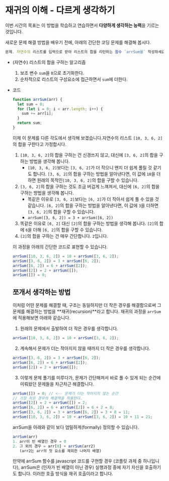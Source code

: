 # 재귀의 이해 - 다르게 생각하기

이번 시간의 목표는 이 방법을 학습하고 연습하면서 **다양하게 생각하는 능력**을 기르는 것입니다.

새로운 문제 해결 방법을 배우기 전에, 아래의 간단한 코딩 문제를 해결해 봅시다.

```jsx
문제. 자연수의 리스트를 입력으로 받아 리스트의 합을 리턴하는 함수 `arrSum을` 작성하세요.
```

- (자연수) 리스트의 합을 구하는 알고리즘
    1. 보조 변수 `sum`을 `0`으로 초기화한다.
    2. 순차적으로 리스트의 구성요소에 접근하면서 `sum`에 더한다.
- 코드

    ```jsx
    function arrSum(arr) {
      let sum = 0;
      for (let i = 0; i < arr.length; i++) {
        sum += arr[i];
      }
      return sum;
    }
    ```

    이제 이 문제를 다른 각도에서 생각해 보겠습니다.자연수의 리스트 `[10, 3, 6, 2]`의 합을 구한다고 가정합시다.

    1. `[10, 3, 6, 2]`의 합을 구하는 건 신경쓰지 않고, 대신에 `[3, 6, 2]`의 합을 구하는 방법을 생각해 봅니다.
        - `[10, 3, 6, 2]`보다는 `[3, 6, 2]`가 더 작으니 왠지 더 쉽게 풀릴 것 같기도 합니다. `[3, 6, 2]`의 합을 구하는 방법을 알아낸다면, 이 값에 `10`을 더하면 원래의 목적인`[10, 3, 6, 2]`의 합을 구할 수 있습니다.
    2. `[3, 6, 2]`의 합을 구하는 것도 조금 버겁게 느껴져서, 대신에 `[6, 2]`의 합을 구하는 방법을 생각해 봅니다.
        - 똑같은 이유로 `[3, 6, 2]`보다는 `[6, 2]`가 더 작아서 쉽게 풀 수 있을 것 같습니다. `[6, 2]`의 합을 구하는 방법을 알아낸다면, 이 값에 `3`을 더하면 `[3, 6, 2]`의 합을 구할 수 있습니다.
        - `arrSum([3, 6, 2]) = 3 + arrSum([6, 2])`
    3. 똑같은 이유로 `[6, 2]` 대신 `[2]`의 합을 구하는 방법을 생각해 봅니다. `[2]`의 합에 `6`을 더해 `[6, 2]`의 합을 구할 수 있습니다.
    4. `[2]`의 합을 구하는 건 매우 간단합니다. `2`입니다.

    이 과정을 아래의 간단한 코드로 표현할 수 있습니다.

    ```jsx
    arrSum([10, 3, 6, 2]) = 10 + arrSum([3, 6, 2]);
    arrSum([3, 6, 2]) = 3 + arrSum([6, 2]);
    arrSum([6, 2]) = 6 + arrSum([2]);
    arrSum([2]) = 2 + arrSum([]);
    arrSum([]) = 0;
    ```

    ## **쪼개서 생각하는 방법**

    이처럼 어떤 문제를 해결할 때, 구조는 동일하지만 더 작은 경우를 해결함으로써 그 문제를 해결하는 방법을 **재귀(recursion)**라고 합니다. 재귀의 과정을 `arrSum`에 적용해보면 아래와 같습니다.

    1. 원래의 문제에서 출발하여 더 작은 경우를 생각합니다.

    ```jsx
    arrSum([10, 3, 6, 2]) = 10 + arrSum([3, 6, 2]);
    ```

    2.  계속해서 문제가 더는 작아지지 않을 때까지 더 작은 경우를 생각합니다.

    ```jsx
    arrSum([3, 6, 2]) = 3 + arrSum([6, 2]);
    arrSum([6, 2]) = 6 + arrSum([2]);
    arrSum([2]) = 2 + arrSum([]);
    ```

    3. 이렇게 문제 풀기를 미루다가, 문제가 간단해져서 바로 풀 수 있게 되는 순간에 미뤄왔던 문제들을 차근차근 해결합니다.

    ```jsx
    arrSum([]) = 0; // <-- 문제가 더는 작아지지 않는 순간
    // 가장 작은 경우의 해결책을 적용한다.
    arrSum([2]) = 2 + arrSum([]) = 2;
    arrSum([6, 2]) = 6 + arrSum([2]) = 6 + 2 = 8;
    arrSum([3, 6, 2]) = 3 + arrSum([6, 2]) = 3 + 8 = 11;
    arrSum([10, 3, 6, 2]) = 10 + arrSum([3, 6, 2]) = 10 + 11 = 21;
    ```

    arrSum을 아래와 같이 보다 엄밀하게(formally) 정의할 수 있습니다.

    ```jsx
    arrSum(arr)
    1. arr이 빈 배열인 경우 = 0
    2. 그 외의 경우 = arr[0] + arrSum(arr2)
       (arr2는 arr의 첫 요소를 제외한 나머지 배열)
    ```

    만약에 arrSum 함수를 javascript 코드를 구현할 경우 (코플릿 과제 중 하나입니다), arrSum은 (인자가 빈 배열이 아닌 경우) 실행과정 중에 자기 자신을 호출하기도 합니다. 이러한 호출 방식을 재귀 호출이라고 합니다.